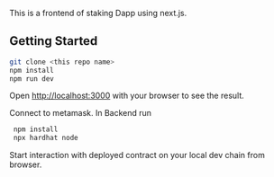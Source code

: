 This is a frontend of staking Dapp using next.js.

## Getting Started

```bash
git clone <this repo name>
npm install
npm run dev

```

Open [http://localhost:3000](http://localhost:3000) with your browser to see the result.

Connect to metamask.
In Backend run

```bash
 npm install
 npx hardhat node
```

Start interaction with deployed contract on your local dev chain from browser.
